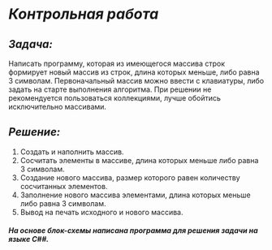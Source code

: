 # **_Контрольная работа_**

## _**Задача:**_
 Написать программу, которая из имеющегося массива строк формирует новый массив из строк, длина которых меньше, либо равна 3 символам. Первоначальный массив можно ввести с клавиатуры, либо задать на старте выполнения алгоритма. При решении не рекомендуется пользоваться коллекциями, лучше обойтись исключительно массивами.

## _**Решение:**_
1. Создать и наполнить массив.
2. Сосчитать элементы в массиве, длина которых меньше либо равна 3 символам.
3. Создание нового массива, размер которого равен количеству сосчитанных элементов.
4. Заполнение нового массива элементами, длина которых меньше либо равна 3 символам.
5. Вывод на печать исходного и нового массива.

#### _**На основе блок-схемы написана программа для решения задачи на языке C##.**_


